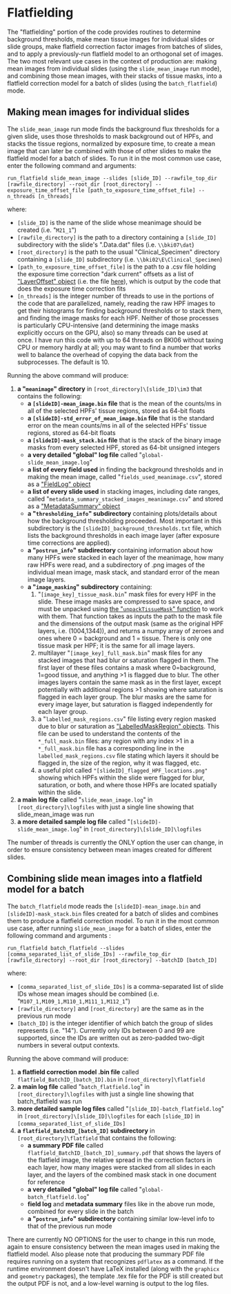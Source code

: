 # Flatfielding

The "flatfielding" portion of the code provides routines to determine background thresholds, make mean tissue images for individual slides or slide groups, make flatfield correction factor images from batches of slides, and to apply a previously-run flatfield model to an orthogonal set of images. The two most relevant use cases in the context of production are: making mean images from individual slides (using the `slide_mean_image` run mode), and combining those mean images, with their stacks of tissue masks, into a flatfield correction model for a batch of slides (using the `batch_flatfield`) mode.

## Making mean images for individual slides

The `slide_mean_image` run mode finds the background flux thresholds for a given slide, uses those thresholds to mask background out of HPFs, and stacks the tissue regions, normalized by exposure time, to create a mean image that can later be combined with those of other slides to make the flatfield model for a batch of slides. To run it in the most common use case, enter the following command and arguments:

`run_flatfield slide_mean_image --slides [slide_ID] --rawfile_top_dir [rawfile_directory] --root_dir [root_directory] --exposure_time_offset_file [path_to_exposure_time_offset_file] --n_threads [n_threads]`

where:
- `[slide_ID]` is the name of the slide whose meanimage should be created (i.e. "`M21_1`")
- `[rawfile_directory]` is the path to a directory containing a `[slide_ID]` subdirectory with the slide's ".Data.dat" files (i.e. ``\\bki07\dat``)
- `[root_directory]` is the path to the usual "Clinical_Specimen" directory containing a `[slide_ID]` subdirectory (i.e. `\\bki02\E\Clinical_Specimen`)
- `[path_to_exposure_time_offset_file]` is the path to a .csv file holding the exposure time correction "dark current" offsets as a list of ["LayerOffset" object](https://github.com/AstroPathJHU/AstroPathPipeline/blob/master/astropath/utilities/img_file_io.py#L28-L34) (i.e. the file [here](https://github.com/AstroPathJHU/alignmentjenkinsdata/blob/master/corrections/best_exposure_time_offsets_Vectra_9_8_2020.csv)), which is output by the code that does the exposure time correction fits
- `[n_threads]` is the integer number of threads to use in the portions of the code that are parallelized, namely, reading the raw HPF images to get their histograms for finding background thresholds or to stack them, and finding the image masks for each HPF. Neither of those processes is particularly CPU-intensive (and determining the image masks explicitly occurs on the GPU, also) so many threads can be used at once. I have run this code with up to 64 threads on BKI06 without taxing CPU or memory hardly at all; you may want to find a number that works well to balance the overhead of copying the data back from the subprocesses. The default is 10.

Running the above command will produce:
1. **a "`meanimage`" directory** in `[root_directory]\[slide_ID]\im3` that contains the following:
    - **a `[slideID]-mean_image.bin` file** that is the mean of the counts/ms in all of the selected HPFs' tissue regions, stored as 64-bit floats
    - **a `[slideID]-std_error_of_mean_image.bin` file** that is the standard error on the mean counts/ms in all of the selected HPFs' tissue regions, stored as 64-bit floats
    - **a `[slideID]-mask_stack.bin` file** that is the stack of the binary image masks from every selected HPF, stored as 64-bit unsigned integers
    - **a very detailed "global" log file** called "`global-slide_mean_image.log`"
    - **a list of every field used** in finding the background thresholds and in making the mean image, called "`fields_used_meanimage.csv`", stored as a ["FieldLog" object](https://github.com/AstroPathJHU/AstroPathPipeline/blob/master/astropath/flatfield/utilities.py#L22-L29)
    - **a list of every slide used** in stacking images, including date ranges, called "`metadata_summary_stacked_images_meanimage.csv`" and stored as a ["MetadataSummary" object](https://github.com/AstroPathJHU/AstroPathPipeline/blob/master/astropath/utilities/misc.py#L141-L149)
    - **a "`thresholding_info`" subdirectory** containing plots/details about how the background thresholding proceeded. Most important in this subdirectory is the `[slideID]_background_thresholds.txt` file, which lists the background thresholds in each image layer (after exposure time corrections are applied).
    - **a "`postrun_info`" subdirectory** containing information about how many HPFs were stacked in each layer of the meanimage, how many raw HPFs were read, and a subdirectory of .png images of the individual mean image, mask stack, and standard error of the mean image layers.
    - **a "`image_masking`" subdirectory** containing:
        1. "`[image_key]_tissue_mask.bin`" mask files for every HPF in the slide. These image masks are compressed to save space, and must be unpacked using [the "`unpackTissueMask`" function](../image_masking/utilities.py#L15-L20) to work with them. That function takes as inputs the path to the mask file and the dimensions of the output mask (same as the original HPF layers, i.e. (1004,1344)), and returns a numpy array of zeroes and ones where 0 = background and 1 = tissue. There is only one tissue mask per HPF; it is the same for all image layers.
        1. multilayer "`[image_key]_full_mask.bin`" mask files for any stacked images that had blur or saturation flagged in them. The first layer of these files contains a mask where 0=background, 1=good tissue, and anything >1 is flagged due to blur. The other images layers contain the same mask as in the first layer, except potentially with additional regions >1 showing where saturation is flagged in each layer group. The blur masks are the same for every image layer, but saturation is flagged independently for each layer group.
        1. a "`labelled_mask_regions.csv`" file listing every region masked due to blur or saturation as ["LabelledMaskRegion" objects](https://github.com/AstroPathJHU/AstroPathPipeline/blob/flagging_HPF_regions/astropath/flatfield/utilities.py#L38-L44). This file can be used to understand the contents of the `*_full_mask.bin` files: any region with any index >1 in a `*_full_mask.bin` file has a corresponding line in the `labelled_mask_regions.csv` file stating which layers it should be flagged in, the size of the region, why it was flagged, etc.
        1. a useful plot called `"[slideID]_flagged_HPF_locations.png"` showing which HPFs within the slide were flagged for blur, saturation, or both, and where those HPFs are located spatially within the slide.
1. **a main log file** called "`slide_mean_image.log`" in `[root_directory]\logfiles` with just a single line showing that slide_mean_image was run
1. **a more detailed sample log file** called "`[slideID]-slide_mean_image.log`" in `[root_directory]\[slide_ID]\logfiles`

The number of threads is currently the ONLY option the user can change, in order to ensure consistency between mean images created for different slides.

## Combining slide mean images into a flatfield model for a batch

The `batch_flatfield` mode reads the `[slideID]-mean_image.bin` and `[slideID]-mask_stack.bin` files created for a batch of slides and combines them to produce a flatfield correction model. To run it in the most common use case, after running `slide_mean_image` for a batch of slides, enter the following command and arguments :

`run_flatfield batch_flatfield --slides [comma_separated_list_of_slide_IDs] --rawfile_top_dir [rawfile_directory] --root_dir [root_directory] --batchID [batch_ID]`

where:
- `[comma_separated_list_of_slide_IDs]` is a comma-separated list of slide IDs whose mean images should be combined (i.e. "`M107_1,M109_1,M110_1,M111_1,M112_1`")
- `[rawfile_directory]` and `[root_directory]` are the same as in the previous run mode
- `[batch_ID]` is the integer identifier of which batch the group of slides represents (i.e. "14"). Currently only IDs between 0 and 99 are supported, since the IDs are written out as zero-padded two-digit numbers in several output contexts.

Running the above command will produce:
1. **a flatfield correction model .bin file** called `flatfield_BatchID_[batch_ID].bin` in `[root_directory]\flatfield`
2. **a main log file** called "`batch_flatfield.log`" in `[root_directory]\logfiles` with just a single line showing that batch_flatfield was run 
3. **more detailed sample log files** called "`[slide_ID]-batch_flatfield.log`" in `[root_directory]\[slide_ID]\logfiles` for each `[slide_ID]` in `[comma_separated_list_of_slide_IDs]`
4. **a `flatfield_BatchID_[batch_ID]` subdirectory** in `[root_directory]\flatfield` that contains the following:
    - **a summary PDF file** called `flatfield_BatchID_[batch_ID]_summary.pdf` that shows the layers of the flatfield image, the relative spread in the correction factors in each layer, how many images were stacked from all slides in each layer, and the layers of the combined mask stack in one document for reference
    - **a very detailed "global" log file** called "`global-batch_flatfield.log`"
    - **field log** and **metadata summary** files like in the above run mode, combined for every slide in the batch
    - **a "`postrun_info`" subdirectory** containing similar low-level info to that of the previous run mode

There are currently NO OPTIONS for the user to change in this run mode, again to ensure consistency between the mean images used in making the flatfield model. Also please note that producing the summary PDF file requires running on a system that recognizes `pdflatex` as a command. If the runtime environment doesn't have LaTeX installed (along with the `graphicx` and `geometry` packages), the template .tex file for the PDF is still created but the output PDF is not, and a low-level warning is output to the log files.
